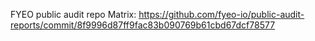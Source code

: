 FYEO public audit repo Matrix: https://github.com/fyeo-io/public-audit-reports/commit/8f9996d87ff9fac83b090769b61cbd67dcf78577
